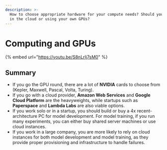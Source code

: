 ```yaml
---
description: >-
  How to choose appropriate hardware for your compute needs? Should you compute
  in the cloud or using your own GPUs?
---
```


# Computing and GPUs

{% embed url="https://youtu.be/S8nLrIj7sM0" %}

## Summary

* If you go the GPU round, there are a lot of **NVIDIA** cards to choose from \(Kepler, Maxwell, Pascal, Volta, Turing\).
* If you go with a cloud provider, **Amazon Web Services** and **Google Cloud Platform** are the heavyweights, while startups such as **Paperspace** and **Lambda Labs** are also viable options.
* If you work solo or in a startup, you should build or buy a 4x recent-architecture PC for model development. For model training, if you run many experiments, you can either buy shared server machines or use cloud instances.
* If you work in a large company, you are more likely to rely on cloud instances for both model development and model training, as they provide proper provisioning and infrastructure to handle failures.

